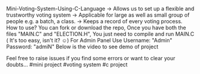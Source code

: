 Mini-Voting-System-Using-C-Language
-> Allows us to set up a flexible and trustworthy voting system
-> Applicable for large as well as small group of people e.g. a batch, a class.
-> Keeps a record of  every voting process.
How to use?
You can fork or download the repo, Once you have both the files "MAIN.C" and "ELECTION.H", You just need to compile and run MAIN.C
( It's too easy, isn't it? ☺)
For Admin Panel Use Username: "Admin" Password: "admiN"
Below is the video to see demo of project

Feel free to raise issues if you find some errors or want to clear your doubts...
#mini project #voting system #c project
